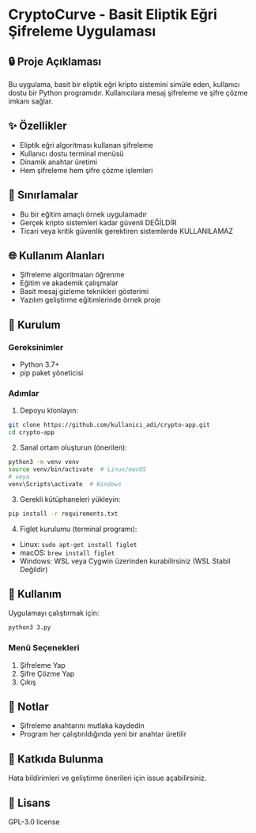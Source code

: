 # CryptoCurve - Basit Eliptik Eğri Şifreleme Uygulaması

## 🔒 Proje Açıklaması

Bu uygulama, basit bir eliptik eğri kripto sistemini simüle eden, kullanıcı dostu bir Python programıdır. Kullanıcılara mesaj şifreleme ve şifre çözme imkanı sağlar.

## ✨ Özellikler

- Eliptik eğri algoritması kullanan şifreleme
- Kullanıcı dostu terminal menüsü
- Dinamik anahtar üretimi
- Hem şifreleme hem şifre çözme işlemleri

## 🚫 Sınırlamalar

- Bu bir eğitim amaçlı örnek uygulamadır
- Gerçek kripto sistemleri kadar güvenli DEĞİLDİR
- Ticari veya kritik güvenlik gerektiren sistemlerde KULLANILAMAZ

## 🌐 Kullanım Alanları

- Şifreleme algoritmaları öğrenme
- Eğitim ve akademik çalışmalar
- Basit mesaj gizleme teknikleri gösterimi
- Yazılım geliştirme eğitimlerinde örnek proje

## 🔧 Kurulum

### Gereksinimler
- Python 3.7+
- pip paket yöneticisi

### Adımlar

1. Depoyu klonlayın:
```bash
git clone https://github.com/kullanici_adi/crypto-app.git
cd crypto-app
```

2. Sanal ortam oluşturun (önerilen):
```bash
python3 -m venv venv
source venv/bin/activate  # Linux/macOS
# veya
venv\Scripts\activate  # Windows
```

3. Gerekli kütüphaneleri yükleyin:
```bash
pip install -r requirements.txt
```

4. Figlet kurulumu (terminal programı):
- Linux: `sudo apt-get install figlet`
- macOS: `brew install figlet`
- Windows: WSL veya Cygwin üzerinden kurabilirsiniz (WSL Stabil Değildir)

## 🚀 Kullanım

Uygulamayı çalıştırmak için:
```bash
python3 3.py
```

### Menü Seçenekleri
1. Şifreleme Yap
2. Şifre Çözme Yap
3. Çıkış

## 📝 Notlar

- Şifreleme anahtarını mutlaka kaydedin
- Program her çalıştırıldığında yeni bir anahtar üretilir

## 🤝 Katkıda Bulunma

Hata bildirimleri ve geliştirme önerileri için issue açabilirsiniz.

## 📜 Lisans

GPL-3.0 license
